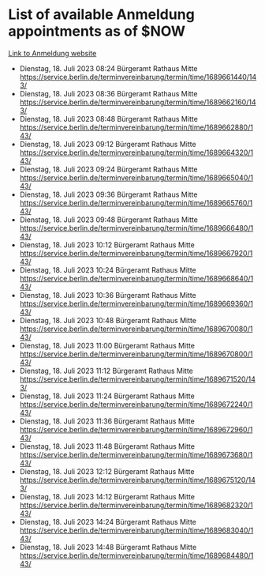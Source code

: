 # List of available Anmeldung appointments as of $NOW
[Link to Anmeldung website](https://service.berlin.de/terminvereinbarung/termin/tag.php?termin=1&anliegen[]=120686&dienstleisterlist=122210,122217,327316,122219,327312,122227,327314,122231,327346,122243,327348,122254,122252,329742,122260,329745,122262,329748,122271,327278,122273,327274,122277,327276,330436,122280,327294,122282,327290,122284,327292,122291,327270,122285,327266,122286,327264,122296,327268,150230,329760,122297,327286,122294,327284,122312,329763,122314,329775,122304,327330,122311,327334,122309,327332,317869,122281,327352,122279,329772,122283,122276,327324,122274,327326,122267,329766,122246,327318,122251,327320,122257,327322,122208,327298,122226,327300&herkunft=http%3A%2F%2Fservice.berlin.de%2Fdienstleistung%2F120686%2F)
- Dienstag, 18. Juli 2023 08:24 Bürgeramt Rathaus Mitte https://service.berlin.de/terminvereinbarung/termin/time/1689661440/143/
- Dienstag, 18. Juli 2023 08:36 Bürgeramt Rathaus Mitte https://service.berlin.de/terminvereinbarung/termin/time/1689662160/143/
- Dienstag, 18. Juli 2023 08:48 Bürgeramt Rathaus Mitte https://service.berlin.de/terminvereinbarung/termin/time/1689662880/143/
- Dienstag, 18. Juli 2023 09:12 Bürgeramt Rathaus Mitte https://service.berlin.de/terminvereinbarung/termin/time/1689664320/143/
- Dienstag, 18. Juli 2023 09:24 Bürgeramt Rathaus Mitte https://service.berlin.de/terminvereinbarung/termin/time/1689665040/143/
- Dienstag, 18. Juli 2023 09:36 Bürgeramt Rathaus Mitte https://service.berlin.de/terminvereinbarung/termin/time/1689665760/143/
- Dienstag, 18. Juli 2023 09:48 Bürgeramt Rathaus Mitte https://service.berlin.de/terminvereinbarung/termin/time/1689666480/143/
- Dienstag, 18. Juli 2023 10:12 Bürgeramt Rathaus Mitte https://service.berlin.de/terminvereinbarung/termin/time/1689667920/143/
- Dienstag, 18. Juli 2023 10:24 Bürgeramt Rathaus Mitte https://service.berlin.de/terminvereinbarung/termin/time/1689668640/143/
- Dienstag, 18. Juli 2023 10:36 Bürgeramt Rathaus Mitte https://service.berlin.de/terminvereinbarung/termin/time/1689669360/143/
- Dienstag, 18. Juli 2023 10:48 Bürgeramt Rathaus Mitte https://service.berlin.de/terminvereinbarung/termin/time/1689670080/143/
- Dienstag, 18. Juli 2023 11:00 Bürgeramt Rathaus Mitte https://service.berlin.de/terminvereinbarung/termin/time/1689670800/143/
- Dienstag, 18. Juli 2023 11:12 Bürgeramt Rathaus Mitte https://service.berlin.de/terminvereinbarung/termin/time/1689671520/143/
- Dienstag, 18. Juli 2023 11:24 Bürgeramt Rathaus Mitte https://service.berlin.de/terminvereinbarung/termin/time/1689672240/143/
- Dienstag, 18. Juli 2023 11:36 Bürgeramt Rathaus Mitte https://service.berlin.de/terminvereinbarung/termin/time/1689672960/143/
- Dienstag, 18. Juli 2023 11:48 Bürgeramt Rathaus Mitte https://service.berlin.de/terminvereinbarung/termin/time/1689673680/143/
- Dienstag, 18. Juli 2023 12:12 Bürgeramt Rathaus Mitte https://service.berlin.de/terminvereinbarung/termin/time/1689675120/143/
- Dienstag, 18. Juli 2023 14:12 Bürgeramt Rathaus Mitte https://service.berlin.de/terminvereinbarung/termin/time/1689682320/143/
- Dienstag, 18. Juli 2023 14:24 Bürgeramt Rathaus Mitte https://service.berlin.de/terminvereinbarung/termin/time/1689683040/143/
- Dienstag, 18. Juli 2023 14:48 Bürgeramt Rathaus Mitte https://service.berlin.de/terminvereinbarung/termin/time/1689684480/143/
